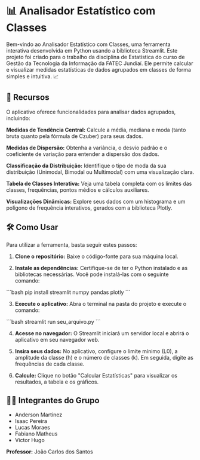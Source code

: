 # 📊 Analisador Estatístico com Classes

Bem-vindo ao Analisador Estatístico com Classes, uma ferramenta interativa desenvolvida em Python usando a biblioteca Streamlit. Este projeto foi criado para o trabalho da disciplina de Estatística do curso de Gestão da Tecnologia da Informação da FATEC Jundiaí. Ele permite calcular e visualizar medidas estatísticas de dados agrupados em classes de forma simples e intuitiva. 📈

## 🌟 Recursos

O aplicativo oferece funcionalidades para analisar dados agrupados, incluindo:

**Medidas de Tendência Central:** Calcule a média, mediana e moda (tanto bruta quanto pela fórmula de Czuber) para seus dados.

**Medidas de Dispersão:** Obtenha a variância, o desvio padrão e o coeficiente de variação para entender a dispersão dos dados.

**Classificação da Distribuição:** Identifique o tipo de moda da sua distribuição (Unimodal, Bimodal ou Multimodal) com uma visualização clara.

**Tabela de Classes Interativa:** Veja uma tabela completa com os limites das classes, frequências, pontos médios e cálculos auxiliares.

**Visualizações Dinâmicas:** Explore seus dados com um histograma e um polígono de frequência interativos, gerados com a biblioteca Plotly.

## 🛠️ Como Usar

Para utilizar a ferramenta, basta seguir estes passos:

1. **Clone o repositório:** Baixe o código-fonte para sua máquina local.

2. **Instale as dependências:** Certifique-se de ter o Python instalado e as bibliotecas necessárias. Você pode instalá-las com o seguinte comando:

\`\`\`bash
pip install streamlit numpy pandas plotly
\`\`\`

3. **Execute o aplicativo:** Abra o terminal na pasta do projeto e execute o comando:

\`\`\`bash
streamlit run seu_arquivo.py
\`\`\`

4. **Acesse no navegador:** O Streamlit iniciará um servidor local e abrirá o aplicativo em seu navegador web.

5. **Insira seus dados:** No aplicativo, configure o limite mínimo (L0), a amplitude da classe (h) e o número de classes (k). Em seguida, digite as frequências de cada classe.

6. **Calcule:** Clique no botão "Calcular Estatísticas" para visualizar os resultados, a tabela e os gráficos.

## 👨‍💻 Integrantes do Grupo

- Anderson Martinez
- Isaac Pereira
- Lucas Moraes
- Fabiano Matheus
- Victor Hugo

**Professor:** João Carlos dos Santos
